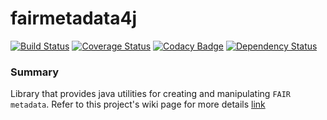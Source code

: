 # fairmetadata4j
[![Build Status](https://travis-ci.org/FAIRDataTeam/fairmetadata4j.svg?branch=develop)](https://travis-ci.org/FAIRDataTeam/fairmetadata4j)
[![Coverage Status](https://coveralls.io/repos/github/FAIRDataTeam/fairmetadata4j/badge.svg?branch=develop)](https://coveralls.io/github/FAIRDataTeam/fairmetadata4j?branch=develop)
[![Codacy Badge](https://api.codacy.com/project/badge/Grade/13b01a03d54b4e7b969b62cd9c055f4b)](https://www.codacy.com/app/rajaram5/fairmetadata4j?utm_source=github.com&amp;utm_medium=referral&amp;utm_content=FAIRDataTeam/fairmetadata4j&amp;utm_campaign=Badge_Grade)
[![Dependency Status](https://www.versioneye.com/user/projects/589d8fbd6a7781002af2024d/badge.svg?style=flat-square)](https://www.versioneye.com/user/projects/589d8fbd6a7781002af2024d)

### Summary

Library that provides java utilities for creating and manipulating `FAIR metadata`. Refer to this project's wiki page for more details [link](https://github.com/DTL-FAIRData/fairmetadata4j/wiki)

